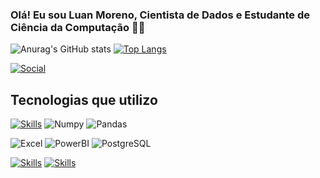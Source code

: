 ### Olá! Eu sou Luan Moreno, Cientista de Dados e Estudante de Ciência da Computação 👨‍💻

![Anurag's GitHub stats](https://github-readme-stats.vercel.app/api?username=luan-moreno&theme=algolia&show_icons=true&rank_icon=github)
[![Top Langs](https://github-readme-stats.vercel.app/api/top-langs/?username=luan-moreno)](https://github.com/anuraghazra/github-readme-stats)



[![Social](https://img.shields.io/badge/LinkedIn-0077B5?style=for-the-badge&logo=linkedin&logoColor=white)](https://www.linkedin.com/in/luan-moreno/)
## Tecnologias que utilizo

[![Skills](https://img.shields.io/badge/Python-3776AB?style=for-the-badge&logo=python&logoColor=black)]()
![Numpy](https://img.shields.io/badge/Numpy-777BB4?style=for-the-badge&logo=numpy&logoColor=white)
![Pandas](https://img.shields.io/badge/Pandas-2C2D72?style=for-the-badge&logo=pandas&logoColor=white)

![Excel](https://img.shields.io/badge/Microsoft_Excel-217346?style=for-the-badge&logo=microsoft-excel&logoColor=white)
![PowerBI](https://img.shields.io/badge/PowerBI-F2C811?style=for-the-badge&logo=Power%20BI&logoColor=white)
![PostgreSQL](https://img.shields.io/badge/PostgreSQL-000?style=for-the-badge&logo=postgresql)

[![Skills](https://img.shields.io/badge/Java-ED8B00?style=for-the-badge&logo=openjdk&logoColor=black)]()
[![Skills](https://img.shields.io/badge/JavaScript-323330?style=for-the-badge&logo=javascript&logoColor=F7DF1E)]()


